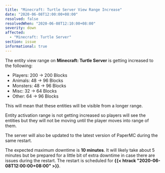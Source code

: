 ```yaml
---
title: "Minecraft: Turtle Server View Range Increase"
date: "2020-06-08T12:00:00+08:00"
resolved: false
resolvedWhen: "2020-06-08T12:10:00+08:00"
severity: down
affected:
  - "Minecraft: Turtle Server"
section: issue
informational: true
---
```


The entity view range on **Minecraft: Turtle Server** is getting increased to the following:

* Players: 200 -> 200 Blocks
* Animals: 48 -> 96 Blocks
* Monsters: 48 -> 96 Blocks
* Misc: 32 -> 64 Blocks
* Other: 64 -> 96 Blocks

This will mean that these entities will be visible from a longer range.

Entity activation range is not getting increased so players will see the entities but they will not be moving until the player moves into range of them.

The server will also be updated to the latest version of PaperMC during the same restart.

The expected maximum downtime is **10 minutes**. It will likely take about 5 minutes but be prepared for a little bit of extra downtime in case there are issues during the restart. The restart is scheduled for **{{< htrack "2020-06-08T12:00:00+08:00" >}}**.
